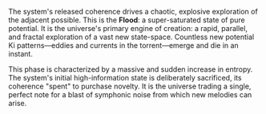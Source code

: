 The system's released coherence drives a chaotic, explosive exploration of the adjacent possible. This is the **Flood**: a super-saturated state of pure potential. It is the universe's primary engine of creation: a rapid, parallel, and fractal exploration of a vast new state-space. Countless new potential Ki patterns—eddies and currents in the torrent—emerge and die in an instant.

This phase is characterized by a massive and sudden increase in entropy. The system's initial high-information state is deliberately sacrificed, its coherence "spent" to purchase novelty. It is the universe trading a single, perfect note for a blast of symphonic noise from which new melodies can arise.